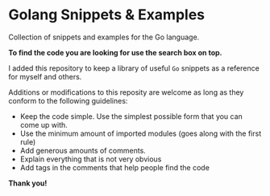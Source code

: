 Golang Snippets & Examples
=======================

Collection of snippets and examples for the Go language.

__To find the code you are looking for use the search box on top.__

I added this repository to keep a library of useful `Go` snippets as a reference for myself and others.

Additions or modifications to this reposity are welcome as long as they conform to the following guidelines:
- Keep the code simple. Use the simplest possible form that you can come up with.
- Use the minimum amount of imported modules (goes along with the first rule)
- Add generous amounts of comments.
- Explain everything that is not very obvious
- Add tags in the comments that help people find the code

__Thank you!__

